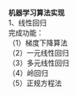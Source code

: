 <b>机器学习算法实现</b><br/>
1、线性回归<br/>
完成功能：<br/>
  （1）梯度下降算法<br/>
  （2）一元线性回归<br/>
  （3）多元线性回归<br/>
  （4）岭回归<br/>
  （5）正规方程法<br/>

